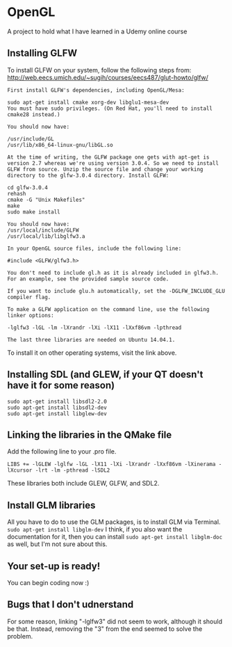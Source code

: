 # OpenGL
A project to hold what I have learned in a Udemy online course

## Installing GLFW

To install GLFW on your system, follow the following steps from: http://web.eecs.umich.edu/~sugih/courses/eecs487/glut-howto/glfw/

```
First install GLFW's dependencies, including OpenGL/Mesa:

sudo apt-get install cmake xorg-dev libglu1-mesa-dev
You must have sudo privileges. (On Red Hat, you'll need to install cmake28 instead.)

You should now have:

/usr/include/GL
/usr/lib/x86_64-linux-gnu/libGL.so

At the time of writing, the GLFW package one gets with apt-get is version 2.7 whereas we're using version 3.0.4. So we need to install GLFW from source. Unzip the source file and change your working directory to the glfw-3.0.4 directory. Install GLFW:

cd glfw-3.0.4
rehash
cmake -G "Unix Makefiles"
make
sudo make install

You should now have:
/usr/local/include/GLFW
/usr/local/lib/libglfw3.a

In your OpenGL source files, include the following line:

#include <GLFW/glfw3.h>

You don't need to include gl.h as it is already included in glfw3.h.
For an example, see the provided sample source code.

If you want to include glu.h automatically, set the -DGLFW_INCLUDE_GLU compiler flag.

To make a GLFW application on the command line, use the following linker options:

-lglfw3 -lGL -lm -lXrandr -lXi -lX11 -lXxf86vm -lpthread

The last three libraries are needed on Ubuntu 14.04.1.
```
To install it on other operating systems, visit the link above.

## Installing SDL (and GLEW, if your QT doesn't have it for some reason)
```
sudo apt-get install libsdl2-2.0
sudo apt-get install libsdl2-dev
sudo apt-get install libglew-dev
```
## Linking the libraries in the QMake file
Add the following line to your .pro file.
```
LIBS += -lGLEW -lglfw -lGL -lX11 -lXi -lXrandr -lXxf86vm -lXinerama -lXcursor -lrt -lm -pthread -lSDL2
```
These libraries both include GLEW, GLFW, and SDL2.

## Install GLM libraries
All you have to do to use the GLM packages, is to install GLM via Terminal.
`sudo apt-get install libglm-dev`
I think, if you also want the documentation for it, then you can install `sudo apt-get install libglm-doc` as well, but I'm not sure about this.

## Your set-up is ready! 
You can begin coding now :) 

## Bugs that I don't udnerstand
For some reason, linking "-lglfw3" did not seem to work, although it should be that. Instead, removing the "3" from the end seemed to solve the problem.
